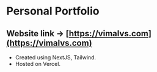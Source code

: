 # Personal Portfolio

## Website link -> [https://vimalvs.com](https://vimalvs.com)

- Created using NextJS, Tailwind.
- Hosted on Vercel.

